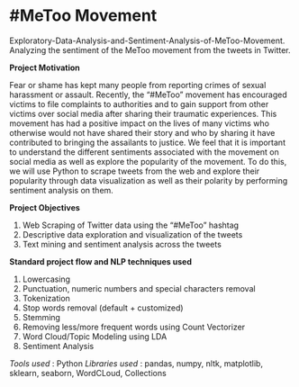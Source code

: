 # #MeToo Movement
Exploratory-Data-Analysis-and-Sentiment-Analysis-of-MeToo-Movement.
Analyzing the sentiment of the MeToo movement from the tweets in Twitter.

**Project Motivation**

Fear or shame has kept many people from reporting crimes of sexual harassment or assault. Recently, the “#MeToo” movement has encouraged victims to file complaints to authorities and to gain support from other victims over social media after sharing their traumatic experiences. This movement has had a positive impact on the lives of many victims who otherwise would not have shared their story and who by sharing it have contributed to bringing the assailants to justice. We feel that it is important to understand the different sentiments associated with the movement on social media as well as explore the popularity of the movement. To do this, we will use Python to scrape tweets from the web and explore their popularity through data visualization as well as their polarity by performing sentiment analysis on them. 

**Project Objectives**

1) Web Scraping of Twitter data using the “#MeToo” hashtag 
2) Descriptive data exploration and visualization of the tweets
3) Text mining and sentiment analysis across the tweets

**Standard project flow and NLP techniques used**

1. Lowercasing
2. Punctuation, numeric numbers and special characters removal
3. Tokenization
4. Stop words removal (default + customized)
5. Stemming
6. Removing less/more frequent words using Count Vectorizer
7. Word Cloud/Topic Modeling using LDA 
8. Sentiment Analysis

*Tools used* : Python
*Libraries used* : pandas, numpy, nltk, matplotlib, sklearn, seaborn, WordCLoud, Collections
